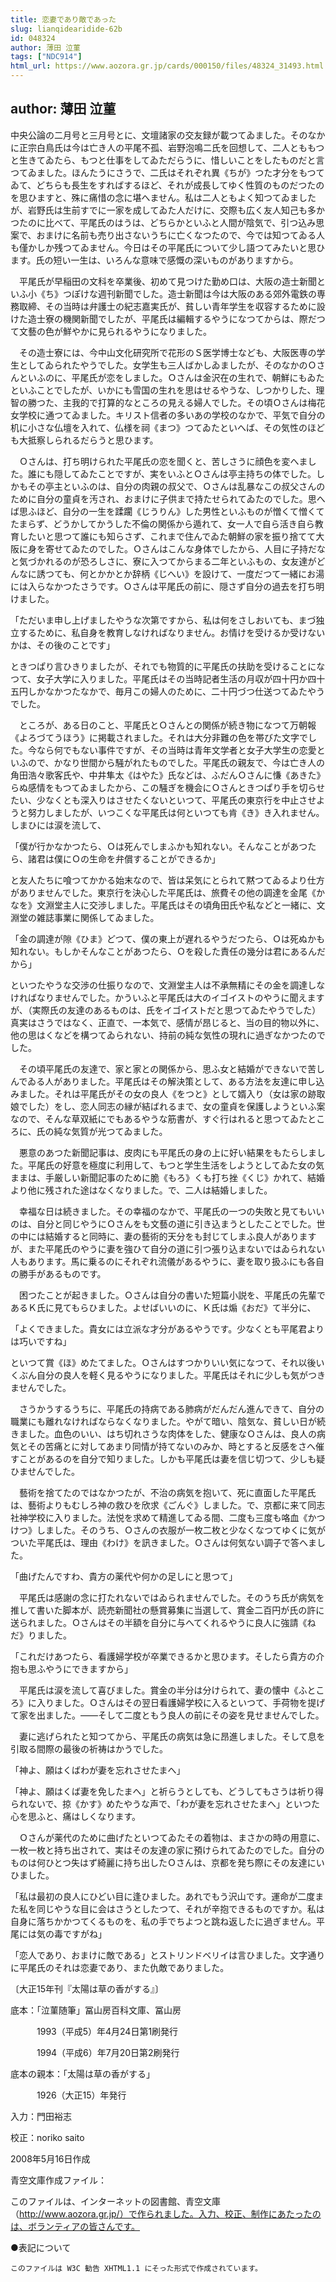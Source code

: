 ```yaml
---
title: 恋妻であり敵であった
slug: lianqidearidide-62b
id: 048324
author: 薄田 泣菫
tags: ["NDC914"]
html_url: https://www.aozora.gr.jp/cards/000150/files/48324_31493.html
---
```


## author: 薄田 泣菫

中央公論の二月号と三月号とに、文壇諸家の交友録が載つてゐました。そのなかに正宗白鳥氏は今は亡き人の平尾不孤、岩野泡鳴二氏を回想して、二人とももつと生きてゐたら、もつと仕事をしてゐただらうに、惜しいことをしたものだと言つてゐました。ほんたうにさうで、二氏はそれぞれ異《ちが》つた才分をもつてゐて、どちらも長生をすればするほど、それが成長してゆく性質のものだつたのを思ひますと、殊に痛惜の念に堪へません。私は二人ともよく知つてゐましたが、岩野氏は生前すでに一家を成してゐた人だけに、交際も広く友人知己も多かつたのに比べて、平尾氏のはうは、どちらかといふと人間が陰気で、引つ込み思案で、おまけに名前も売り出さないうちに亡くなつたので、今では知つてゐる人も僅かしか残つてゐません。今日はその平尾氏について少し語つてみたいと思ひます。氏の短い一生は、いろんな意味で感慨の深いものがありますから。

　平尾氏が早稲田の文科を卒業後、初めて見つけた勤め口は、大阪の造士新聞といふ小《ち》つぽけな週刊新聞でした。造士新聞は今は大阪のある郊外電鉄の専務取締、その当時は弁護士の紀志嘉実氏が、貧しい青年学生を収容するために設けた造士寮の機関新聞でしたが、平尾氏は編輯するやうになつてからは、際だつて文藝の色が鮮やかに見られるやうになりました。

　その造士寮には、今中山文化研究所で花形のＳ医学博士なども、大阪医専の学生としてゐられたやうでした。女学生も三人ばかしゐましたが、そのなかのＯさんといふのに、平尾氏が恋をしました。Ｏさんは金沢在の生れで、朝鮮にもゐたといふことでしたが、いかにも雪国の生れを思はせるやうな、しつかりした、理智の勝つた、主我的で打算的なところの見える婦人でした。その頃Ｏさんは梅花女学校に通つてゐました。キリスト信者の多いあの学校のなかで、平気で自分の机に小さな仏壇を入れて、仏様を祠《まつ》つてゐたといへば、その気性のほども大抵察しられるだらうと思ひます。

　Ｏさんは、打ち明けられた平尾氏の恋を聞くと、苦しさうに顔色を変へました。誰にも隠してゐたことですが、実をいふとＯさんは亭主持ちの体でした。しかもその亭主といふのは、自分の肉親の叔父で、Ｏさんは乱暴なこの叔父さんのために自分の童貞を汚され、おまけに子供まで持たせられてゐたのでした。思へば思ふほど、自分の一生を蹂躙《じうりん》した男性といふものが憎くて憎くてたまらず、どうかしてかうした不倫の関係から遁れて、女一人で自ら活き自ら教育したいと思つて誰にも知らさず、これまで住んでゐた朝鮮の家を振り捨てて大阪に身を寄せてゐたのでした。Ｏさんはこんな身体でしたから、人目に子持だなと気づかれるのが恐ろしさに、寮に入つてからまる二年といふもの、女友達がどんなに誘つても、何とかかとか辞柄《じへい》を設けて、一度だつて一緒にお湯には入らなかつたさうです。Ｏさんは平尾氏の前に、隠さず自分の過去を打ち明けました。

「ただいま申し上げましたやうな次第ですから、私は何をさしおいても、まづ独立するために、私自身を教育しなければなりません。お情けを受けるか受けないかは、その後のことです」

ときつぱり言ひきりましたが、それでも物質的に平尾氏の扶助を受けることになつて、女子大学に入りました。平尾氏はその当時記者生活の月収が四十円か四十五円しかなかつたなかで、毎月この婦人のために、二十円づつ仕送つてゐたやうでした。

　ところが、ある日のこと、平尾氏とＯさんとの関係が続き物になつて万朝報《よろづてうほう》に掲載されました。それは大分非難の色を帯びた文字でした。今なら何でもない事件ですが、その当時は青年文学者と女子大学生の恋愛といふので、かなり世間から騒がれたものでした。平尾氏の親友で、今は亡き人の角田浩々歌客氏や、中井隼太《はやた》氏などは、ふだんＯさんに慊《あきた》らぬ感情をもつてゐましたから、この騒ぎを機会にＯさんときつぱり手を切らせたい、少なくとも深入りはさせたくないといつて、平尾氏の東京行を中止させようと努力しましたが、いつこくな平尾氏は何といつても肯《き》き入れません。しまひには涙を流して、

「僕が行かなかつたら、Ｏは死んでしまふかも知れない。そんなことがあつたら、諸君は僕にＯの生命を弁償することができるか」

と友人たちに喰つてかかる始末なので、皆は呆気にとられて黙つてゐるより仕方がありませんでした。東京行を決心した平尾氏は、旅費その他の調達を金尾《かなを》文淵堂主人に交渉しました。平尾氏はその頃角田氏や私などと一緒に、文淵堂の雑誌事業に関係してゐました。

「金の調達が隙《ひま》どつて、僕の東上が遅れるやうだつたら、Ｏは死ぬかも知れない。もしかそんなことがあつたら、Ｏを殺した責任の幾分は君にあるんだから」

といつたやうな交渉の仕振りなので、文淵堂主人は不承無精にその金を調達しなければなりませんでした。かういふと平尾氏は大のイゴイストのやうに聞えますが、（実際氏の友達のあるものは、氏をイゴイストだと思つてゐたやうでした）真実はさうではなく、正直で、一本気で、感情が昂じると、当の目的物以外に、他の思はくなどを構つてゐられない、持前の純な気性の現れに過ぎなかつたのでした。

　その頃平尾氏の友達で、家と家との関係から、思ふ女と結婚ができないで苦しんでゐる人がありました。平尾氏はその解決策として、ある方法を友達に申し込みました。それは平尾氏がその女の良人《をつと》として婿入り（女は家の跡取娘でした）をし、恋人同志の縁が結ばれるまで、女の童貞を保護しようといふ案なので、そんな草双紙にでもあるやうな筋書が、すぐ行はれると思つてゐたところに、氏の純な気質が光つてゐました。

　悪意のあつた新聞記事は、皮肉にも平尾氏の身の上に好い結果をもたらしました。平尾氏の好意を極度に利用して、もつと学生生活をしようとしてゐた女の気ままは、手厳しい新聞記事のために脆《もろ》くも打ち挫《くじ》かれて、結婚より他に残された途はなくなりました。で、二人は結婚しました。

　幸福な日は続きました。その幸福のなかで、平尾氏の一つの失敗と見てもいいのは、自分と同じやうにＯさんをも文藝の道に引き込まうとしたことでした。世の中には結婚すると同時に、妻の藝術的天分をも封じてしまふ良人がありますが、また平尾氏のやうに妻を強ひて自分の道に引つ張り込まないではゐられない人もあります。馬に乗るのにそれぞれ流儀があるやうに、妻を取り扱ふにも各自の勝手があるものです。

　困つたことが起きました。Ｏさんは自分の書いた短篇小説を、平尾氏の先輩であるＫ氏に見てもらひました。よせばいいのに、Ｋ氏は煽《おだ》て半分に、

「よくできました。貴女には立派な才分があるやうです。少なくとも平尾君よりは巧いですね」

といつて賞《ほ》めたてました。Ｏさんはすつかりいい気になつて、それ以後いくぶん自分の良人を軽く見るやうになりました。平尾氏はそれに少しも気がつきませんでした。

　さうかうするうちに、平尾氏の持病である肺病がだんだん進んできて、自分の職業にも離れなければならなくなりました。やがて暗い、陰気な、貧しい日が続きました。血色のいい、はち切れさうな肉体をした、健康なＯさんは、良人の病気とその苦痛とに対してあまり同情が持てないのみか、時とすると反感をさへ催すことがあるのを自分で知りました。しかも平尾氏は妻を信じ切つて、少しも疑ひませんでした。

　藝術を捨てたのではなかつたが、不治の病気を抱いて、死に直面した平尾氏は、藝術よりもむしろ神の救ひを欣求《ごんぐ》しました。で、京都に来て同志社神学校に入りました。法悦を求めて精進してゐる間、二度も三度も咯血《かつけつ》しました。そのうち、Ｏさんの衣服が一枚二枚と少なくなつてゆくに気がついた平尾氏は、理由《わけ》を訊きました。Ｏさんは何気ない調子で答へました。

「曲げたんですわ、貴方の薬代や何かの足しにと思つて」

　平尾氏は感謝の念に打たれないではゐられませんでした。そのうち氏が病気を推して書いた脚本が、読売新聞社の懸賞募集に当選して、賞金二百円が氏の許に送られました。Ｏさんはその半額を自分に与へてくれるやうに良人に強請《ねだ》りました。

「これだけあつたら、看護婦学校が卒業できるかと思ひます。そしたら貴方の介抱も思ふやうにできますから」

　平尾氏は涙を流して喜びました。賞金の半分は分けられて、妻の懐中《ふところ》に入りました。Ｏさんはその翌日看護婦学校に入るといつて、手荷物を提げて家を出ました。――そして二度ともう良人の前にその姿を見せませんでした。

　妻に逃げられたと知つてから、平尾氏の病気は急に昂進しました。そして息を引取る間際の最後の祈祷はかうでした。

「神よ、願はくばわが妻を忘れさせたまへ」

「神よ、願はくば妻を免したまへ」と祈らうとしても、どうしてもさうは祈り得られないで、掠《かす》めたやうな声で、「わが妻を忘れさせたまへ」といつた心を思ふと、痛はしくなります。

　Ｏさんが薬代のために曲げたといつてゐたその着物は、まさかの時の用意に、一枚一枚と持ち出されて、実はその友達の家に預けられてゐたのでした。自分のものは何ひとつ失はず綺麗に持ち出したＯさんは、京都を発ち際にその友達にいひました。

「私は最初の良人にひどい目に逢ひました。あれでもう沢山です。運命が二度また私を同じやうな目に会はさうとしたつて、それが辛抱できるものですか。私は自身に落ちかかつてくるものを、私の手でちよつと跳ね返したに過ぎません。平尾には気の毒ですがね」



「恋人であり、おまけに敵である」とストリンドベリイは言ひました。文字通りに平尾氏のそれは恋妻であり、また仇敵でありました。

〔大正15年刊『太陽は草の香がする』〕













底本：「泣菫随筆」冨山房百科文庫、冨山房


　　　1993（平成5）年4月24日第1刷発行

　　　1994（平成6）年7月20日第2刷発行

底本の親本：「太陽は草の香がする」

　　　1926（大正15）年発行

入力：門田裕志

校正：noriko saito

2008年5月16日作成

青空文庫作成ファイル：

このファイルは、インターネットの図書館、青空文庫（http://www.aozora.gr.jp/）で作られました。入力、校正、制作にあたったのは、ボランティアの皆さんです。











●表記について


	このファイルは W3C 勧告 XHTML1.1 にそった形式で作成されています。